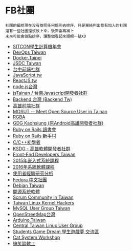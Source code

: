 # FB社團

```
社團的編排現在沒有依照任何規則去排序，只是單純列出我有加入的社團
還有一些社團還沒放上來，後面會再補上
未來可能會做點排序，讓整個看起來順眼一點XD
```

* [SITCON學生計算機年會](https://www.facebook.com/groups/sitcon.tw/)
* [DevOps Taiwan](https://www.facebook.com/groups/DevOpsTaiwan/?fref=ts)
* [Docker.Taipei](https://www.facebook.com/groups/docker.taipei/?fref=ts)
* [JSDC Taiwan](https://www.facebook.com/JSDC.TW/?fref=ts)
* [台中前端社群](https://www.facebook.com/groups/taichung.f2e/?fref=ts)
* [JavaScript.tw](https://www.facebook.com/groups/javascript.tw/?fref=ts)
* [ReactJS.tw](https://www.facebook.com/groups/reactjs.tw/)
* [node.js台灣](https://www.facebook.com/groups/node.js.tw/)
* [jsTainan / 台南Javascript開發者社群](https://www.facebook.com/groups/1679708602271760/)
* [Backend 台灣 (Backend Tw)](https://www.facebook.com/groups/616369245163622/)
* [高雄前端社群](https://www.facebook.com/groups/358503154261390/)
* [MOSUT -- Meet Open Source User in Tainan](https://www.facebook.com/groups/mosut/)
* [RGBA](https://www.facebook.com/groups/open.rgba/)
* [GDG Kaohsiung (原Android高雄開發者社群)](https://www.facebook.com/groups/AKDGroup/)
* [Ruby on Rails 讀書會](https://www.facebook.com/groups/208890269174940/)
* [Ruby on Rails 新手村](https://www.facebook.com/groups/RailsRookie/)
* [C/C++初學者](https://www.facebook.com/groups/C.and.CPP.beginner/)
* [KSDG - 高雄軟體開發者社群](https://www.facebook.com/groups/KSDGroup/)
* [Front-End Developers Taiwan](https://www.facebook.com/groups/f2e.tw/)
* [2015年嵌入式系統課程](https://www.facebook.com/groups/ncku.embedded2015/)
* [2016年系統軟體課程](https://www.facebook.com/groups/system.software2016/)
* [使用者經驗研究分析](https://www.facebook.com/groups/uiux.tw/)
* [Fedora 中文社團](https://www.facebook.com/groups/fedora.chinesegroup/)
* [Debian Taiwan](https://www.facebook.com/groups/debian.tw/)
* [開源系統軟體](https://www.facebook.com/groups/1593073760915042/)
* [Scrum Community in Taiwan](https://www.facebook.com/groups/179345672472/)
* [Taiwan Linux Kernel Hackers](https://www.facebook.com/groups/twlinuxkernelhackers/)
* [MySQL User Group Taiwan](https://www.facebook.com/groups/taiwanmysqlusergroup/)
* [OpenStreetMap台灣](https://www.facebook.com/groups/OpenStreetMap.TW/)
* [Arduino.Taiwan](https://www.facebook.com/groups/Arduino.Taiwan/)
* [Central Taiwan Linux User Group](https://www.facebook.com/groups/ctlug.tw/)
* [Students Game Dream 學生遊戲夢 交流區](https://www.facebook.com/groups/1114680481909430/)
* [Cat System Workshop](https://www.facebook.com/groups/1550862638557359/)
* [搞笑談軟工](https://www.facebook.com/groups/teddy.tw/)
